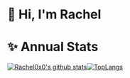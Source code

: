 <!--
**Rachel0x0/Rachel0x0** is a ✨ _special_ ✨ repository because its `README.md` (this file) appears on your GitHub profile.

Here are some ideas to get you started:

- 🔭 I’m currently working on ...
- 🌱 I’m currently learning ...
- 👯 I’m looking to collaborate on ...
- 🤔 I’m looking for help with ...
- 💬 Ask me about ...
- 📫 How to reach me: ...
- 😄 Pronouns: ...
- ⚡ Fun fact: ...
-->


# 👋 Hi, I'm Rachel


<!--
# 📈 Activity Graph:

[![Rachel0x0's github activity graph](https://github-readme-activity-graph.cyclic.app/graph?username=Rachel0x0&theme=github-compact)](https://github.com/Rachel0x0/github-readme-activity-graph)
-->

# ✨ Annual Stats

[![Rachel0x0's github stats](https://github-readme-stats.vercel.app/api?username=Rachel0x0&hide_title=True&hide_border=true&show_icons=true&include_all_commits=true&line_height=20&bg_color=0,EC6C6C,FFD479,FFFC79,73FA79&theme=graywhite)](https://github-readme-stats.vercel.app/api?username=Rachel0x0&hide_title=True&hide_border=true&show_icons=true&include_all_commits=true&line_height=20&bg_color=0,EC6C6C,FFD479,FFFC79,73FA79&theme=graywhite)[![TopLangs](https://github-readme-stats.vercel.app/api/top-langs/?username=Rachel0x0&hide_title=false&hide=c&hide_border=true&layout=compact&bg_color=0,73FA79,73FDFF,D783FF&theme=graywhite)](https://github-readme-stats.vercel.app/api/top-langs/?username=Rachel0x0&hide_title=false&hide=c&hide_border=true&layout=compact&bg_color=0,73FA79,73FDFF,D783FF&theme=graywhite)
